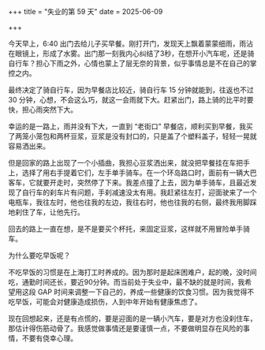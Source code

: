 +++
title = "失业的第 59 天"
date = 2025-06-09

+++

今天早上，6:40 出门去给儿子买早餐。刚打开门，发现天上飘着蒙蒙细雨，雨沾在眼镜上，形成了水雾。出门那一刻我内心纠结了3秒，在想开小汽车呢，还是骑自行车？担心下雨之外，心情也蒙上了层无奈的背景，似乎事情总是不在自己的掌控之内。

最终决定了骑自行车，因为早餐店比较近，骑自行车 15 分钟就能到，往返也不过 30 分钟，心想，不会这么巧，就这一会雨就下大。赶紧出门，路上骑的比平时要快，担心雨突然下大。

幸运的是一路上，雨并没有下大，一直到 “老街口” 早餐店，顺利买到早餐，我买了两笼小笼包和两杯豆浆，豆浆是没有封口的，只是盖了个塑料盖子，轻轻一晃就容易洒出来。

但是回家的路上出现了一个小插曲，我担心豆浆洒出来，就没把早餐挂在车把手上，选择了用右手提着它们，左手单手骑车。在一个环岛路口时，面前有一辆大巴客车，它就要开走时，突然停了下来。我差点撞了上去，因为单手骑车，且最近发现了自行车的刹车片有问题，手刹减速没太有用。我赶紧往左打，迎面驶来了一个电瓶车，我往左时，他也往我的左边，我往右时，他也往我的右侧，最终我用脚踩地刹住了车，让他先行。

回去的路上一直在想，是不是要买个杯托，来固定豆浆，这样就不用冒险单手骑车。



为什么要吃早饭呢？

不吃早饭的习惯是在上海打工时养成的。因为那时是起床困难户，起的晚，没时间吃，通勤时间还长，要近90分钟。而当前处于失业中，最不缺的就是时间，我希望用这段 GAP 时间来调整一下自己的，养成一些健康的饮食习惯。因为我觉得不吃早饭，可能会对健康造成损伤，人到中年开始有健康焦虑了。



现在回想起来，还是有点慌的，要是迎面的是一辆小汽车，要是对方也没刹住车，那估计得伤筋动骨了。我感觉做事情还是要谨慎一点，不要做明显存在风险的事情，不要有侥幸心理。









##### 